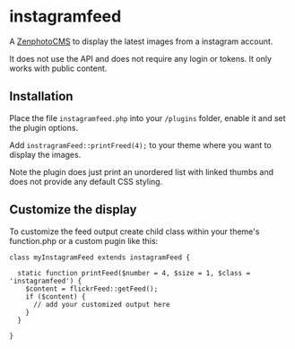 # instagramfeed
A [ZenphotoCMS](http://www.zenphoto.org) to display the latest images from a instagram account. 

It does not use the API and does not require any login or tokens. It only works with public content.

## Installation

Place the file `instagramfeed.php` into your `/plugins` folder, enable it and set the plugin options. 

Add `instragramFeed::printFreed(4);` to your theme where you want to display the images.

Note the plugin does just print an unordered list with linked thumbs and does not provide any default CSS styling. 

## Customize the display
 
To customize the feed output create child class within your theme's function.php or a custom pugin like this:

    class myInstagramFeed extends instagramFeed {

      static function printFeed($number = 4, $size = 1, $class = 'instagramfeed') {
        $content = flickrFeed::getFeed();
        if ($content) {
          // add your customized output here
        }
      }

    }
